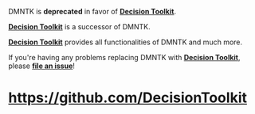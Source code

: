 DMNTK is **deprecated** in favor of **[Decision Toolkit](https://github.com/DecisionToolkit)**.

**[Decision Toolkit](https://github.com/DecisionToolkit)** is a successor of DMNTK.

**[Decision Toolkit](https://github.com/DecisionToolkit)** provides all functionalities of DMNTK and much more.

If you're having any problems replacing DMNTK with **[Decision Toolkit](https://github.com/DecisionToolkit)**,
please [**file an issue**](https://github.com/DecisionToolkit/dsntk-rs/issues)!

# https://github.com/DecisionToolkit
